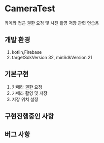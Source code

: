 # CameraTest

카메라 접근 권한 요청 및 사진 촬영 저장 관련 연습용 




## 개발 환경

1. kotlin,Firebase
2. targetSdkVersion 32, minSdkVersion 21

## 기본구현

1. 카메라 권한 요청 
2. 카메라 촬영 및 저장 
3. 저장 위치 설정 


## 구현진행중인 사항


## 버그 사항





